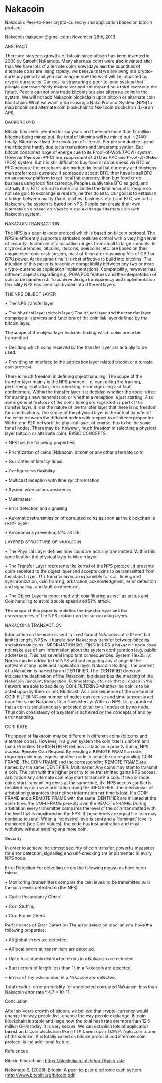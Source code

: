 Nakacoin
========

Nakacoin: Peer-to-Peer crypto-currecny and application based on bitcoin protocol

Nakacoin
(nakacoin@gmail.com)
November 28th, 2013

ABSTRACT

There are six years growths of bitcoin since bitcoin has been invented in 2008 by Satoshi Nakamoto. Many alternate coins were also invented after that. We have lots of alternate coins nowadays and the quantities of alternate coins are rising rapidly. We believe that we are living in a crypto-currency period and you can imagine how the wold will be impacted by crypto-currencies. Our goal is structuring a peer-to-peer system that pleople can trade freely themselves and not depend on a third escrow in the future. People can not only trade bitcoins but also alternate coins in the system. We will not add Nakacoin blockchain upon bitcoin or alternate coin blockchain. What we want to do is using a Naka Protocol System (NPS) to map bitcoin and alternate coin blockchain to Nakacoin blockchain (Like an API).

BACKGROUND

Bitcoin has been invented for six years and there are more than 12 million bitcoins being mined out, the total of bitcoins will be mined out in 2140 finally. Bitcoin will lead the revolution of internet. People can double spend their bitcoins hardly due to its transations and timestamp system. But bitcoin consumes large of energe due to its Proof-of-Work (POW) system. However Peercoin (PPC) is a supplement of BTC as PPC use Proof-of-Stake (POS) system. But it is still difficult to buy food or do business via BTC or PPC because the merchants are marked by local fiat currency and business men prefer local currency. If somebody accept BTC, they have to sell BTC on an escrow platform to get local fiat currency, then buy food or do business using local fiat currency. People usually take BTC as gold, and actually it is. BTC is hard to mine and limited the total amounts. People do not use gold to exchange in real life, neither do BTC. Our goal is to establish a bridge between reality (food, clothes, business, etc.) and BTC, we call it Nakacoin, the system is based on NPS. People can create their own alternate coin based on Nakacoin and exchange alternate coin with Nakacoin system. 

NAKACOIN TRANSACTION

The NPS is a peer-to-peer protocol which is based on bitcoin protocol. The NPS is efficiently supports distributed realtime control with a very high level of security.
Its domain of application ranges from small to large amounts.
In crypto-currencies, bitcoins, litecoins, peercoins, etc. are based on their unique electronic cash system, most of them are consuming lots of CPU or GPU power. At the same time it is cost effective to build into bitcoins. The intention of this paper is to achieve compatibility between any two or more crypto-currencies application implementations. Compatibility, however, has different aspects regarding e.g. POW/POS features and the interpretation of coin to be transferred. To achieve design transparency and implementation flexibility NPS has been subdivided into different layers.

THE NPS OBJECT LAYER

•	The NPS transfer layer

•	The physical layer (bitcoin layer)
The object layer and the transfer layer comprise all services and functions of the coin link layer defined by the bitcoin layer. 

The scope of the object layer includes finding which coins are to be transmitted

•	Deciding which coins received by the transfer layer are actually to be used.

•	Providing an interface to the application layer related bitcoin or alternate coin protocol.

There is much freedom in defining object handling. The scope of the transfer layer mainly is the NPS protocol, i.e. controlling the framing, performing arbitration, error checking, error signalling and fault confinement. Within the transfer layer it is decided whether the node is free for starting a new transmission or whether a reception is just starting. Also some general features of the coins timing are regarded as part of the transfer layer. It is in the nature of the transfer layer that there is no freedom for modifications.
The scope of the physical layer is the actual transfer of the coins between the different nodes with respect to all bitcoin properties. Within one P2P network the physical layer, of course, has to be the same for all nodes. There may be, however, much freedom in selecting a physical layer (bitcoin or alternate coin).
BASIC CONCEPTS

•	NPS has the following properties:

•	Prioritization of coins (Nakacoin, bitcoin or any other alternate coin)

•	Guarantee of latency times

•	Configuration flexibility

•	Multicast reception with time synchronization

•	System wide coins consistency

•	Multimaster

•	Error detection and signalling

•	Automatic retransmission of corrupted coins as soon as the blockchain is ready again

•	Autonomous preventing 51% attack.

LAYERED STRUCTURE OF NAKACOIN

 
•	The Physical Layer defines how coins are actually transmitted. Within this specification the physical layer is bitcoin layer.

•	The Transfer Layer represents the kernel of the NPS protocol. It presents coins received to the object layer and accepts coins to be transmitted from the object layer. The transfer layer is responsible for coin timing and synchronization, coin framing, arbitration, acknowledgment, error detection and signalling, and fault confinement.

•	The Object Layer is concerned with coin filtering as well as status and Coin handling to avoid double spend and 51% attack.

The scope of this paper is to define the transfer layer and the consequences of the NPS protocol on the surrounding layers.

NAKACOINS TRANSACTION

Information on the node is sent in fixed format Nakacoins of different but limited length. NPS will handle how Nakacoins transfer between bitcoins and alternate coins.
INFORMATION ROUTING
In NPS a Nakacoin node does not make use of any information about the system configuration (e.g. public addresses). This has several important consequences.
System Flexibility: Nodes can be added to the NPS without requiring any change in the software of any node and application layer.
Nakacoin Routing: The content of a Nakacoin is named by an IDENTIFIER. The IDENTIFIER does not indicate the destination of the Nakacoin, but describes the meaning of the Nakacoin (amount, transaction ID, timestamp, etc.) so that all nodes in the network are able to decide by COIN FILTERING whether the coin is to be acted upon by them or not.
Multicast: As a consequence of the concept of COIN FILTERING any number of nodes can receive and simultaneously act upon the same Nakacoin.
Coin Consistency: Within a NPS it is guaranteed that a coin is simultaneously accepted either by all nodes or by no node. Thus coin consistency of a system is achieved by the concepts of and by error handling.

COIN RATE

The speed of Nakacoin may be different in different coins (bitcoins and alternate coins). However, in a given system the coin rate is uniform and fixed.
Priorities
The IDENTIFIER defines a static coin priority during NPS access.
Remote Coin Request
By sending a REMOTE FRAME a node requiring coin may request another node to send the corresponding COIN FRAME. The COIN FRAME and the corresponding REMOTE FRAME are named by the same IDENTIFIER.
Multimaster
Any coins may start to transmit a coin. The coin with the higher priority to be transmitted gains NPS access.
Arbitration
Any alternate coin may start to transmit a coin. If two or more coins start transmitting coins at the same time, the NPS access conflict is resolved by coin wise arbitration using the IDENTIFIER. The mechanism of arbitration guarantees that neither information nor time is lost. If a COIN FRAME and a REMOTE FRAME with the same IDENTIFIER are initiated at the same time, the COIN FRAME prevails over the REMOTE FRAME. During arbitration every transmitter compares the level of the coin transmitted with the level that is monitored on the NPS. If these levels are equal the coin may continue to send. When a ’recessive’ level is sent and a ’dominant’ level is
monitored (see Coin Values), the node has lost arbitration and must withdraw without sending one more coin.

Security

In order to achieve the utmost security of coin transfer, powerful measures for error detection, signalling and self-checking are implemented in every NPS node.

Error Detection
For detecting errors the following measures have been taken:

•	Monitoring (transmitters compare the coin levels to be transmitted with the coin levels detected on the NPS)

•	Cyclic Redundancy Check

•	Coin Stuffing

•	Coin Frame Check

Performance of Error Detection
The error detection mechanisms have the following properties:

•	All global errors are detected.

•	All local errors at transmitters are detected.

•	Up to 5 randomly distributed errors in a Nakacoin are detected.

•	Burst errors of length less than 15 in a Nakacoin are detected.

•	Errors of any odd number in a Nakacoin are detected.

Total residual error probability for undetected corrupted Nakacoin:  less than
Nakacoin error rate * 4.7 * 10-11.

Conclusion

After six years growth of bitcoin, we believe that crypto-currency would change the way people live, change the way people exchange. Bitcoin blockchain is stable and large now, the total hash rate are more than 12.5 million GH/s today. It is very secure. We can establish lots of application based on bitcoin blockchain like HTTP basen upon TCP/IP. Nakacoin is one of the solution, it is totally based on bitcoin protocol and alternate coin protocol is the additional feature.

References

Bitcoin blockchain : https://blockchain.info/charts/hash-rate
 
Nakamoto S. (2008): Bitcoin: A peer-to-peer electronic cash system.
(http://www.bitcoin.org/bitcoin.pdf)

